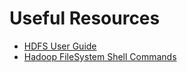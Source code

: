 # Useful Resources

- [HDFS User Guide][apache-hadoop]
- [Hadoop FileSystem Shell Commands][hadoop-commands]


[apache-hadoop]: http://hadoop.apache.org/docs/stable/hadoop-project-dist/hadoop-hdfs/HdfsUserGuide.html
[hadoop-commands]: http://hadoop.apache.org/docs/stable/hadoop-project-dist/hadoop-common/FileSystemShell.html 
